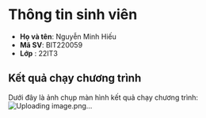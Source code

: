 # Thông tin sinh viên

- **Họ và tên**: Nguyễn Minh Hiếu
- **Mã SV**: BIT220059
- **Lớp** : 22IT3

## Kết quả chạy chương trình

Dưới đây là ảnh chụp màn hình kết quả chạy chương trình:
![Uploading image.png…]()
